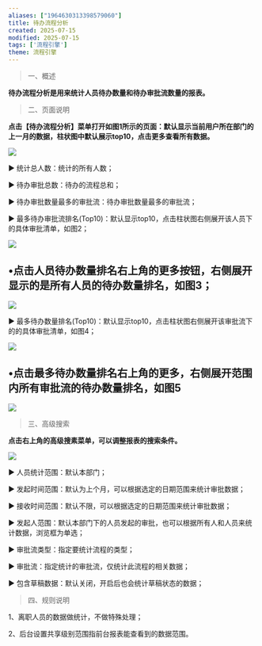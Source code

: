 ```yaml
---
aliases: ["1964630313398579060"]
title: 待办流程分析
created: 2025-07-15
modified: 2025-07-15
tags: ['流程引擎']
theme: 流程引擎
---
```


> 一、概述

**待办流程分析是用来统计人员待办数量和待办审批流数量的报表。**

> 二、页面说明

**点击【待办流程分析】菜单打开如图1所示的页面：默认显示当前用户所在部门的上一月的数据，柱状图中默认展示top10，点击更多查看所有数据。**

![](f93fb57179eeb9250f46b21eeb52f19e.jpg)

▶ 统计总人数：统计的所有人数；

▶ 待办审批总数：待办的流程总和；

▶ 待办审批数量最多的审批流：待办审批数量最多的审批流；

▶ 最多待办审批流排名(Top10)：默认显示top10，点击柱状图右侧展开该人员下的具体审批清单，如图2；

![](5fd3153d6974697c5454dd8ecd2eaf18.jpg)

## •点击人员待办数量排名右上角的更多按钮，右侧展开显示的是所有人员的待办数量排名，如图3；

![](1ba218e779e9688985b9423e5a8c736e.jpg)

▶ 最多待办数量排名(Top10)：默认显示top10，点击柱状图右侧展开该审批流下的的具体审批清单，如图4；

![](80ee2d1d1943597400e564f27662ae50.jpg)

## •点击最多待办数量排名右上角的更多，右侧展开范围内所有审批流的待办数量排名，如图5

![](659338feefcacdc9cd4267986f47ddbc.jpg)

> 三、高级搜索

**点击右上角的高级搜素菜单，可以调整报表的搜索条件。**

![](a971a08317b9219c21bd1031496553fd.jpg)

▶ 人员统计范围：默认本部门；

▶ 发起时间范围：默认为上个月，可以根据选定的日期范围来统计审批数据；

▶ 接收时间范围：默认不限，可以根据选定的日期范围来统计审批数据；

▶ 发起人范围：默认本部门下的人员发起的审批，也可以根据所有人和人员来统计数据，浏览框为单选；

▶ 审批流类型：指定要统计流程的类型；

▶ 审批流：指定统计的审批流，仅统计此流程的相关数据；

▶ 包含草稿数据：默认关闭，开启后也会统计草稿状态的数据；

> 四、规则说明

1、离职人员的数据做统计，不做特殊处理；

2、后台设置共享级别范围指前台报表能查看到的数据范围。